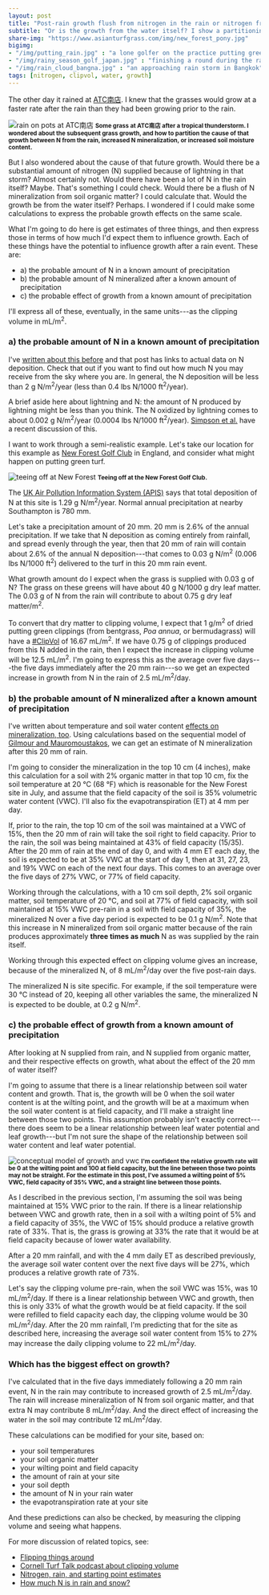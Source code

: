 ```yaml
---
layout: post
title: "Post-rain growth flush from nitrogen in the rain or nitrogen from the soil"
subtitle: "Or is the growth from the water itself? I show a partitioning of the probable effects from N in rain, N mineralization, and increased soil water content."
share-img: "https://www.asianturfgrass.com/img/new_forest_pony.jpg"
bigimg:
- "/img/putting_rain.jpg" : "a lone golfer on the practice putting green"
- "/img/rainy_season_golf_japan.jpg" : "finishing a round during the rainy season in Japan"
- "/img/rain_cloud_bangna.jpg" : "an approaching rain storm in Bangkok"
tags: [nitrogen, clipvol, water, growth]
---
```


The other day it rained at [ATC南店](https://twitter.com/search?src=typd&q=%23ATC%E5%8D%97%E5%BA%97). I knew that the grasses would grow at a faster rate after the rain than they had been growing prior to the rain.

![rain on pots at ATC南店](/img/atc_minami_rain.jpg)
<small><strong>Some grass at ATC南店 after a tropical thunderstorm. I wondered about the subsequent grass growth, and how to partition the cause of that growth between N from the rain, increased N mineralization, or increased soil moisture content.</strong></small>

But I also wondered about the cause of that future growth. Would there be a substantial amount of nitrogen (N) supplied because of lightning in that storm? Almost certainly not. Would there have been a lot of N in the rain itself? Maybe. That's something I could check. Would there be a flush of N mineralization from soil organic matter? I could calculate that. Would the growth be from the water itself? Perhaps. I wondered if I could make some calculations to express the probable growth effects on the same scale.

What I'm going to do here is get estimates of three things, and then express those in terms of how much I'd expect them to influence growth. Each of these things have the potential to influence growth after a rain event. These are:

* a) the probable amount of N in a known amount of precipitation
* b) the probable amount of N mineralized after a known amount of precipitation
* c) the probable effect of growth from a known amount of precipitation

I'll express all of these, eventually, in the same units---as the clipping volume in mL/m<sup>2</sup>.

### a) the probable amount of N in a known amount of precipitation

I've [written about this before](https://www.blog.asianturfgrass.com/2017/06/how-much-n-is-in-rain-and-snow.html) and that post has links to actual data on N deposition. Check that out if you want to find out how much N you may receive from the sky where you are. In general, the N deposition will be less than 2 g N/m<sup>2</sup>/year (less than 0.4 lbs N/1000 ft<sup>2</sup>/year).

A brief aside here about lightning and N: the amount of N produced by lightning might be less than you think. The N oxidized by lightning comes to about 0.002 g N/m<sup>2</sup>/year (0.0004 lbs N/1000 ft<sup>2</sup>/year). [Simpson et al.](https://agupubs.onlinelibrary.wiley.com/doi/epdf/10.1029/98JD02747) have a recent discussion of this.

I want to work through a semi-realistic example. Let's take our location for this example as [New Forest Golf Club](https://newforestgolfclub.co.uk/) in England, and consider what might happen on putting green turf.

![teeing off at New Forest](/img/new_forest_pony.jpg)
<small><strong>Teeing off at the New Forest Golf Club. </strong></small>

The [UK Air Pollution Information System (APIS)](http://www.apis.ac.uk/) says that total deposition of N at this site is 1.29 g N/m<sup>2</sup>/year. Normal annual precipitation at nearby Southampton is 780 mm. 

Let's take a precipitation amount of 20 mm. 20 mm is 2.6% of the annual precipitation. If we take that N deposition as coming entirely from rainfall, and spread evenly through the year, then that 20 mm of rain will contain about 2.6% of the annual N deposition---that comes to 0.03 g N/m<sup>2</sup> (0.006 lbs N/1000 ft<sup>2</sup>) delivered to the turf in this 20 mm rain event.

What growth amount do I expect when the grass is supplied with 0.03 g of N? The grass on these greens will have about 40 g N/1000 g dry leaf matter. The 0.03 g of N from the rain will contribute to about 0.75 g dry leaf matter/m<sup>2</sup>. 

To convert that dry matter to clipping volume, I expect that 1 g/m<sup>2</sup> of dried putting green clippings (from bentgrass, *Poa annua*, or bermudagrass) will have a [#ClipVol](https://twitter.com/search?src=typd&q=%23clipvol) of 16.67 mL/m<sup>2</sup>. If we have 0.75 g of clippings produced from this N added in the rain, then I expect the increase in clipping volume will be 12.5 mL/m<sup>2</sup>. I'm going to express this as the average over five days---the five days immediately after the 20 mm rain---so we get an expected increase in growth from N in the rain of 2.5 mL/m<sup>2</sup>/day.

### b) the probable amount of N mineralized after a known amount of precipitation

I've written about temperature and soil water content [effects on mineralization, too](https://www.asianturfgrass.com/2018-09-12-nitrogen-rain-starting-point-estimates/). Using calculations based on the sequential model of [Gilmour and Mauromoustakos](https://dl.sciencesocieties.org/publications/sssaj/abstracts/75/1/317), we can get an estimate of N mineralization after this 20 mm of rain.

I'm going to consider the mineralization in the top 10 cm (4 inches), make this calculation for a soil with 2% organic matter in that top 10 cm, fix the soil temperature at 20 °C (68 °F) which is reasonable for the New Forest site in July, and assume that the field capacity of the soil is 35% volumetric water content (VWC). I'll also fix the evapotranspiration (ET) at 4 mm per day. 

If, prior to the rain, the top 10 cm of the soil was maintained at a VWC of 15%, then the 20 mm of rain will take the soil right to field capacity. Prior to the rain, the soil was being maintained at 43% of field capacity (15/35). After the 20 mm of rain at the end of day 0, and with 4 mm ET each day, the soil is expected to be at 35% VWC at the start of day 1, then at 31, 27, 23, and 19% VWC on each of the next four days. This comes to an average over the five days of 27% VWC, or 77% of field capacity.

Working through the calculations, with a 10 cm soil depth, 2% soil organic matter, soil temperature of 20 °C, and soil at 77% of field capacity, with soil maintained at 15% VWC pre-rain in a soil with field capacity of 35%, the mineralized N over a five day period is expected to be 0.1 g N/m<sup>2</sup>. Note that this increase in N mineralized from soil organic matter because of the rain produces approximately **three times as much** N as was supplied by the rain itself. 

Working through this expected effect on clipping volume gives an increase, because of the mineralized N, of 8 mL/m<sup>2</sup>/day over the five post-rain days.

The mineralized N is site specific. For example, if the soil temperature were 30 °C instead of 20, keeping all other variables the same, the mineralized N is expected to be double, at 0.2 g N/m<sup>2</sup>.

### c) the probable effect of growth from a known amount of precipitation

After looking at N supplied from rain, and N supplied from organic matter, and their respective effects on growth, what about the effect of the 20 mm of water itself?

I'm going to assume that there is a linear relationship between soil water content and growth. That is, the growth will be 0 when the soil water content is at the wilting point, and the growth will be at a maximum when the soil water content is at field capacity, and I'll make a straight line between those two points. This assumption probably isn't exactly correct---there does seem to be a linear relationship between leaf water potential and leaf growth---but I'm not sure the shape of the relationship between soil water content and leaf water potential. 

![conceptual model of growth and vwc](/img/conceptual_vwc_grass_growth.png)
<small><strong>I'm confident the relative growth rate will be 0 at the wilting point and 100 at field capacity, but the line between those two points may not be straight. For the estimate in this post, I've assumed a wilting point of 5% VWC, field capacity of 35% VWC, and a straight line between those points.</strong></small>

As I described in the previous section, I'm assuming the soil was being maintained at 15% VWC prior to the rain. If there is a linear relationship between VWC and growth rate, then in a soil with a wilting point of 5% and a field capacity of 35%, the VWC of 15% should produce a relative growth rate of 33%. That is, the grass is growing at 33% the rate that it would be at field capacity because of lower water availability.

After a 20 mm rainfall, and with the 4 mm daily ET as described previously, the average soil water content over the next five days will be 27%, which produces a relative growth rate of 73%.

Let's say the clipping volume pre-rain, when the soil VWC was 15%, was 10 mL/m<sup>2</sup>/day. If there is a linear relationship between VWC and growth, then this is only 33% of what the growth would be at field capacity. If the soil were refilled to field capacity each day, the clipping volume would be 30 mL/m<sup>2</sup>/day. After the 20 mm rainfall, I'm predicting that for the site as described here, increasing the average soil water content from 15% to 27% may increase the daily clipping volume to 22 mL/m<sup>2</sup>/day.

### Which has the biggest effect on growth?

I've calculated that in the five days immediately following a 20 mm rain event, N in the rain may contribute to increased growth of 2.5 mL/m<sup>2</sup>/day. The rain will increase mineralization of N from soil organic matter, and that extra N may contribute 8 mL/m<sup>2</sup>/day. And the direct effect of increasing the water in the soil may contribute 12 mL/m<sup>2</sup>/day.

These calculations can be modified for your site, based on:

* your soil temperatures
* your soil organic matter
* your wilting point and field capacity
* the amount of rain at your site
* your soil depth
* the amount of N in your rain water
* the evapotranspiration rate at your site

And these predictions can also be checked, by measuring the clipping volume and seeing what happens. 

For more discussion of related topics, see:

* [Flipping things around](https://www.asianturfgrass.com/2017-09-15-flipping-things-around/)
* [Cornell Turf Talk podcast about clipping volume](http://www.hort.cornell.edu/turf/podcast/turf-talk20190310.mp3)
* [Nitrogen, rain, and starting point estimates](https://www.asianturfgrass.com/2018-09-12-nitrogen-rain-starting-point-estimates/)
* [How much N is in rain and snow?](https://www.blog.asianturfgrass.com/2017/06/how-much-n-is-in-rain-and-snow.html)

